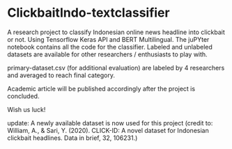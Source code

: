 # ClickbaitIndo-textclassifier
A research project to classify Indonesian online news headline into clickbait or not. 
Using Tensorflow Keras API and BERT Multilingual.
The juPYter notebook contains all the code for the classifier. 
Labeled and unlabeled datasets are available for other researchers / enthusiasts to play with.

primary-dataset.csv (for additional evaluation) are labeled by 4 researchers and averaged to reach final category.

Academic article will be published accordingly after the project is concluded.

Wish us luck!

update: A newly available dataset is now used for this project 
(credit to: William, A., & Sari, Y. (2020). CLICK-ID: A novel dataset for Indonesian clickbait headlines. Data in brief, 32, 106231.)
